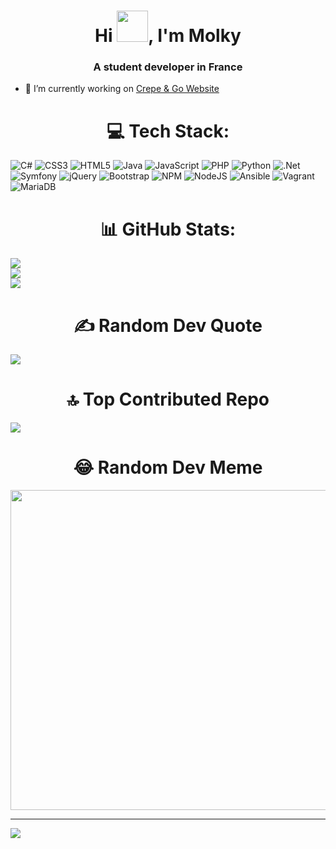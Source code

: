 <h1 align="center">Hi <img src="https://emojis.slackmojis.com/emojis/images/1577305505/7373/hand_wave.gif?1577305505" width="50" />, I'm Molky</h1>
<h3 align="center">A student developer in France</h3>

- 🔭 I’m currently working on [Crepe & Go Website](https://github.com/CrepeNGo/CrepeAndGo-website/)


<h1 align="center">💻 Tech Stack:</h1>

![C#](https://img.shields.io/badge/c%23-%23239120.svg?style=for-the-badge&logo=c-sharp&logoColor=white) ![CSS3](https://img.shields.io/badge/css3-%231572B6.svg?style=for-the-badge&logo=css3&logoColor=white) ![HTML5](https://img.shields.io/badge/html5-%23E34F26.svg?style=for-the-badge&logo=html5&logoColor=white) ![Java](https://img.shields.io/badge/java-%23ED8B00.svg?style=for-the-badge&logo=java&logoColor=white) ![JavaScript](https://img.shields.io/badge/javascript-%23323330.svg?style=for-the-badge&logo=javascript&logoColor=%23F7DF1E) ![PHP](https://img.shields.io/badge/php-%23777BB4.svg?style=for-the-badge&logo=php&logoColor=white) ![Python](https://img.shields.io/badge/python-3670A0?style=for-the-badge&logo=python&logoColor=ffdd54) ![.Net](https://img.shields.io/badge/.NET-5C2D91?style=for-the-badge&logo=.net&logoColor=white) ![Symfony](https://img.shields.io/badge/symfony-%23000000.svg?style=for-the-badge&logo=symfony&logoColor=white) ![jQuery](https://img.shields.io/badge/jquery-%230769AD.svg?style=for-the-badge&logo=jquery&logoColor=white) ![Bootstrap](https://img.shields.io/badge/bootstrap-%23563D7C.svg?style=for-the-badge&logo=bootstrap&logoColor=white) ![NPM](https://img.shields.io/badge/NPM-%23000000.svg?style=for-the-badge&logo=npm&logoColor=white) ![NodeJS](https://img.shields.io/badge/node.js-6DA55F?style=for-the-badge&logo=node.js&logoColor=white) ![Ansible](https://img.shields.io/badge/ansible-%231A1918.svg?style=for-the-badge&logo=ansible&logoColor=white) ![Vagrant](https://img.shields.io/badge/vagrant-%231563FF.svg?style=for-the-badge&logo=vagrant&logoColor=white) ![MariaDB](https://img.shields.io/badge/MariaDB-003545?style=for-the-badge&logo=mariadb&logoColor=white)

<h1 align="center">📊 GitHub Stats:</h1>

![](https://github-readme-stats.vercel.app/api?username=molky-dev&theme=dark&hide_border=false&include_all_commits=false&count_private=false)<br/>
![](https://github-readme-streak-stats.herokuapp.com/?user=molky-dev&theme=dark&hide_border=false)<br/>
![](https://github-readme-stats.vercel.app/api/top-langs/?username=molky-dev&theme=dark&hide_border=false&include_all_commits=false&count_private=false&layout=compact)

<h1 align="center">✍️ Random Dev Quote</h1>
  
![](https://quotes-github-readme.vercel.app/api?type=horizontal&theme=radical)

<h1 align="center">🔝 Top Contributed Repo</h1>
  
![](https://github-contributor-stats.vercel.app/api?username=molky-dev&limit=5&theme=dark&combine_all_yearly_contributions=true)

<h1 align="center">😂 Random Dev Meme</h1>

<img src="https://rm.up.railway.app/" width="512px"/>

---
[![](https://visitcount.itsvg.in/api?id=molky-dev&icon=0&color=0)](https://visitcount.itsvg.in)
</p>
<!-- Proudly created with GPRM ( https://gprm.itsvg.in ) -->
